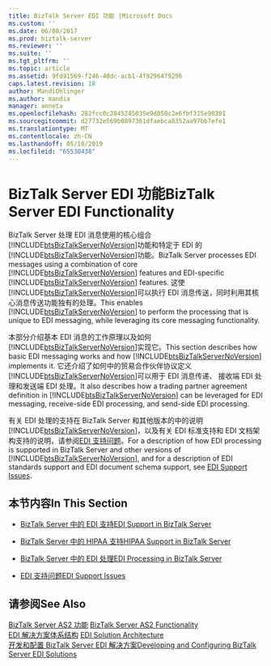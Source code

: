 ```yaml
---
title: BizTalk Server EDI 功能 |Microsoft Docs
ms.custom: ''
ms.date: 06/08/2017
ms.prod: biztalk-server
ms.reviewer: ''
ms.suite: ''
ms.tgt_pltfrm: ''
ms.topic: article
ms.assetid: 9fd91569-f246-40dc-acb1-4f9296479296
caps.latest.revision: 18
author: MandiOhlinger
ms.author: mandia
manager: anneta
ms.openlocfilehash: 282fcc0c2845245035e9d850c2e6fbf315e90301
ms.sourcegitcommit: d27732e569b0897361dfaebca8352aa97bb7efe1
ms.translationtype: MT
ms.contentlocale: zh-CN
ms.lasthandoff: 05/10/2019
ms.locfileid: "65530438"
---
```

# <a name="biztalk-server-edi-functionality"></a><span data-ttu-id="41f9d-102">BizTalk Server EDI 功能</span><span class="sxs-lookup"><span data-stu-id="41f9d-102">BizTalk Server EDI Functionality</span></span>
<span data-ttu-id="41f9d-103">BizTalk Server 处理 EDI 消息使用的核心组合[!INCLUDE[btsBizTalkServerNoVersion](../includes/btsbiztalkservernoversion-md.md)]功能和特定于 EDI 的[!INCLUDE[btsBizTalkServerNoVersion](../includes/btsbiztalkservernoversion-md.md)]功能。</span><span class="sxs-lookup"><span data-stu-id="41f9d-103">BizTalk Server processes EDI messages using a combination of core [!INCLUDE[btsBizTalkServerNoVersion](../includes/btsbiztalkservernoversion-md.md)] features and EDI-specific [!INCLUDE[btsBizTalkServerNoVersion](../includes/btsbiztalkservernoversion-md.md)] features.</span></span> <span data-ttu-id="41f9d-104">这使[!INCLUDE[btsBizTalkServerNoVersion](../includes/btsbiztalkservernoversion-md.md)]可以执行 EDI 消息传送，同时利用其核心消息传送功能独有的处理。</span><span class="sxs-lookup"><span data-stu-id="41f9d-104">This enables [!INCLUDE[btsBizTalkServerNoVersion](../includes/btsbiztalkservernoversion-md.md)] to perform the processing that is unique to EDI messaging, while leveraging its core messaging functionality.</span></span>  
  
 <span data-ttu-id="41f9d-105">本部分介绍基本 EDI 消息的工作原理以及如何[!INCLUDE[btsBizTalkServerNoVersion](../includes/btsbiztalkservernoversion-md.md)]实现它。</span><span class="sxs-lookup"><span data-stu-id="41f9d-105">This section describes how basic EDI messaging works and how [!INCLUDE[btsBizTalkServerNoVersion](../includes/btsbiztalkservernoversion-md.md)] implements it.</span></span> <span data-ttu-id="41f9d-106">它还介绍了如何中的贸易合作伙伴协议定义[!INCLUDE[btsBizTalkServerNoVersion](../includes/btsbiztalkservernoversion-md.md)]可以用于 EDI 消息传递、 接收端 EDI 处理和发送端 EDI 处理。</span><span class="sxs-lookup"><span data-stu-id="41f9d-106">It also describes how a trading partner agreement definition in [!INCLUDE[btsBizTalkServerNoVersion](../includes/btsbiztalkservernoversion-md.md)] can be leveraged for EDI messaging, receive-side EDI processing, and send-side EDI processing.</span></span>  
  
 <span data-ttu-id="41f9d-107">有关 EDI 处理的支持在 BizTalk Server 和其他版本的中的说明[!INCLUDE[btsBizTalkServerNoVersion](../includes/btsbiztalkservernoversion-md.md)]，以及有关 EDI 标准支持和 EDI 文档架构支持的说明，请参阅[EDI 支持问题](../core/edi-support-issues.md)。</span><span class="sxs-lookup"><span data-stu-id="41f9d-107">For a description of how EDI processing is supported in BizTalk Server and other versions of [!INCLUDE[btsBizTalkServerNoVersion](../includes/btsbiztalkservernoversion-md.md)], and for a description of EDI standards support and EDI document schema support, see [EDI Support Issues](../core/edi-support-issues.md).</span></span>  
  
## <a name="in-this-section"></a><span data-ttu-id="41f9d-108">本节内容</span><span class="sxs-lookup"><span data-stu-id="41f9d-108">In This Section</span></span>  
  
-   [<span data-ttu-id="41f9d-109">BizTalk Server 中的 EDI 支持</span><span class="sxs-lookup"><span data-stu-id="41f9d-109">EDI Support in BizTalk Server</span></span>](../core/edi-support-in-biztalk-server1.md)  
  
-   [<span data-ttu-id="41f9d-110">BizTalk Server 中的 HIPAA 支持</span><span class="sxs-lookup"><span data-stu-id="41f9d-110">HIPAA Support in BizTalk Server</span></span>](../core/hipaa-support-in-biztalk-server.md)  
  
-   [<span data-ttu-id="41f9d-111">BizTalk Server 中的 EDI 处理</span><span class="sxs-lookup"><span data-stu-id="41f9d-111">EDI Processing in BizTalk Server</span></span>](../core/edi-processing-in-biztalk-server.md)  
  
-   [<span data-ttu-id="41f9d-112">EDI 支持问题</span><span class="sxs-lookup"><span data-stu-id="41f9d-112">EDI Support Issues</span></span>](../core/edi-support-issues.md)  
  
## <a name="see-also"></a><span data-ttu-id="41f9d-113">请参阅</span><span class="sxs-lookup"><span data-stu-id="41f9d-113">See Also</span></span>  
 <span data-ttu-id="41f9d-114">[BizTalk Server AS2 功能](../core/biztalk-server-as2-functionality.md) </span><span class="sxs-lookup"><span data-stu-id="41f9d-114">[BizTalk Server AS2 Functionality](../core/biztalk-server-as2-functionality.md) </span></span>  
 <span data-ttu-id="41f9d-115">[EDI 解决方案体系结构](../core/edi-solution-architecture.md) </span><span class="sxs-lookup"><span data-stu-id="41f9d-115">[EDI Solution Architecture](../core/edi-solution-architecture.md) </span></span>  
 [<span data-ttu-id="41f9d-116">开发和配置 BizTalk Server EDI 解决方案</span><span class="sxs-lookup"><span data-stu-id="41f9d-116">Developing and Configuring BizTalk Server EDI Solutions</span></span>](../core/developing-and-configuring-biztalk-server-edi-solutions.md)